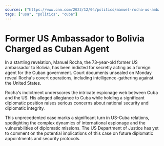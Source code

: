 ```yaml
---
sources: ["https://www.cnn.com/2023/12/04/politics/manuel-rocha-us-ambassador-charged/index.html", "https://www.bbc.com/news/world-us-canada-67619011"]
tags: ["usa", "politics", "cuba"]
---
```


# Former US Ambassador to Bolivia Charged as Cuban Agent

In a startling revelation, Manuel Rocha, the 73-year-old former US ambassador to Bolivia, has been indicted for secretly acting as a foreign agent for the Cuban government. Court documents unsealed on Monday reveal Rocha's covert operations, including intelligence-gathering against the United States.

Rocha's indictment underscores the intricate espionage web between Cuba and the US. His alleged allegiance to Cuba while holding a significant diplomatic position raises serious concerns about national security and diplomatic integrity.

This unprecedented case marks a significant turn in US-Cuba relations, spotlighting the complex dynamics of international espionage and the vulnerabilities of diplomatic missions. The US Department of Justice has yet to comment on the potential implications of this case on future diplomatic appointments and security protocols.
